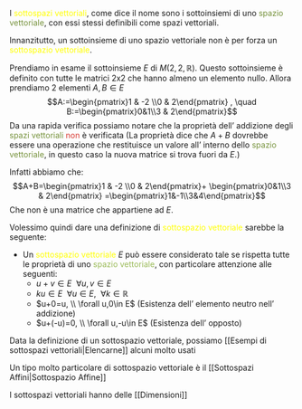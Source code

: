 I <font color="#ffff00">sottospazi vettoriali</font>, come dice il nome sono i sottoinsiemi di uno<font color="#76923c"> spazio vettoriale</font>, con essi stessi definibili come spazi vettoriali.

Innanzitutto, un sottoinsieme di uno spazio vettoriale non è per forza un <font color="#ffff00">sottospazio vettoriale</font>.

Prendiamo in esame il sottoinsieme $E$ di $M(2,2,\mathbb{R})$.
Questo sottoinsieme è definito con tutte le matrici 2x2 che hanno almeno un elemento nullo.
Allora prendiamo 2 elementi $A,B\in E$ 
$$A:=\begin{pmatrix}1 & -2 \\0 & 2\end{pmatrix} , \quad B:=\begin{pmatrix}0&1\\3 & 2\end{pmatrix}$$
Da una rapida verifica possiamo notare che la proprietà dell’ addizione degli <font color="#76923c">spazi vettoriali</font> <font color="#d83931">non</font> è verificata
(La proprietà dice che $A+B$ dovrebbe essere una operazione che restituisce un valore all’ interno dello <font color="#76923c">spazio vettoriale</font>, in questo caso la nuova matrice si trova fuori da $E$.)

Infatti abbiamo che: $$A+B=\begin{pmatrix}1 & -2 \\0 & 2\end{pmatrix}+ \begin{pmatrix}0&1\\3 & 2\end{pmatrix} =\begin{pmatrix}1&-1\\3&4\end{pmatrix}$$
Che non è una matrice che appartiene ad $E$.

Volessimo quindi dare una definizione di <font color="#ffff00">sottospazio vettoriale</font> sarebbe la seguente:

- Un <font color="#ffff00">sottospazio vettoriale</font> $E$ può essere considerato tale se rispetta tutte le proprietà di uno <font color="#9bbb59">spazio vettoriale</font>, con particolare attenzione alle seguenti:
  - $u+v\in E \ \ \forall u,v\in E$
  - $ku\in E \ \ \forall u\in E, \ \ \forall k\in\mathbb{R}$
  - $u+0=u, \\ \forall u,0\in E$ (Esistenza dell’ elemento neutro nell’ addizione)
  - $u+(-u)=0, \\ \forall u,-u\in E$ (Esistenza dell’ opposto)

Data la definizione di un sottospazio vettoriale, possiamo [[Esempi di sottospazi vettoriali|Elencarne]] alcuni molto usati

Un tipo molto particolare  di sottospazio vettoriale è il [[Sottospazi Affini|Sottospazio Affine]]

I sottospazi vettoriali hanno delle [[Dimensioni]]